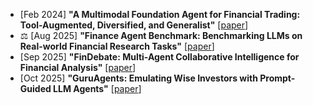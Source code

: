 * [Feb 2024] **"A Multimodal Foundation Agent for Financial Trading: Tool-Augmented, Diversified, and Generalist"** [[paper](https://arxiv.org/abs/2402.18485)]
* ⚖️ [Aug 2025] **"Finance Agent Benchmark: Benchmarking LLMs on Real-world Financial Research Tasks"** [[paper](https://arxiv.org/abs/2508.00828)]
* [Sep 2025] **"FinDebate: Multi-Agent Collaborative Intelligence for Financial Analysis"** [[paper](https://arxiv.org/abs/2509.17395)]
* [Oct 2025] **"GuruAgents: Emulating Wise Investors with Prompt-Guided LLM Agents"** [[paper](https://arxiv.org/abs/2510.01664)]